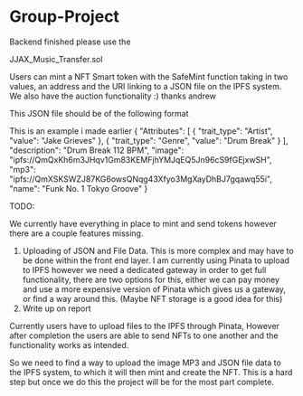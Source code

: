 # Group-Project
Backend finished please use the 

JJAX_Music_Transfer.sol

Users can mint a NFT Smart token with the SafeMint function taking in two values, an address and the URI linking to a JSON file on the IPFS system.
We also have the auction functionality :) thanks andrew

This JSON file should be of the following format

This is an example i made earlier
{
"Attributes": [
{
"trait_type": "Artist",
"value": "Jake Grieves"
},
{
"trait_type": "Genre",
"value": "Drum Break"
}
],
"description": "Drum Break 112 BPM",
"image": "ipfs://QmQxKh6m3JHqv1Gm83KEMFjhYMJqEQ5Jn96cS9fGEjxwSH",
"mp3": "ipfs://QmXSKSWZJ87KG6owsQNqg43Xfyo3MgXayDhBJ7gqawq55i",
"name": "Funk No. 1 Tokyo Groove"
}

TODO:

We currently have everything in place to mint and send tokens however there are a couple features missing.

1) Uploading of JSON and File Data. This is more complex and may have to be done within the front end layer. I am currently using Pinata to upload to IPFS however we need a dedicated gateway in order to get full functionality, there are two options for this, either we can pay money and use a more expensive version of Pinata which gives us a gateway, or find a way around this. (Maybe NFT storage is a good idea for this) 
2) Write up on report 

Currently users have to upload files to the IPFS through Pinata, However after completion the users are able to send NFTs to one another and the functionality works as intended. 

So we need to find a way to upload the image MP3 and JSON file data to the IPFS system, to which it will then mint and create the NFT. This is a hard step but once we do this the project will be for the most part complete.
